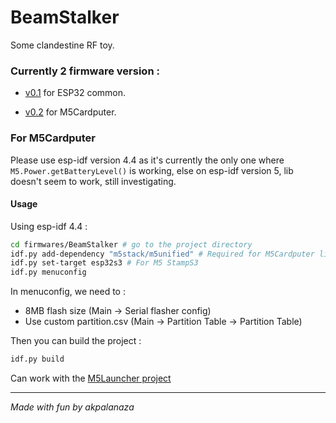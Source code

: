 # BeamStalker
Some clandestine RF toy.

### Currently 2 firmware version :

- [v0.1](https://github.com/Retr0Kr0dy/BeamStalker/tree/v0.1) for ESP32 common.

- [v0.2](https://github.com/Retr0Kr0dy/BeamStalker/tree/v0.2) for M5Cardputer.


### For M5Cardputer

Please use esp-idf version 4.4 as it's currently the only one where `M5.Power.getBatteryLevel()` is working, else on esp-idf version 5, lib doesn't seem to work, still investigating.

#### Usage

Using esp-idf 4.4 :

```sh
cd firmwares/BeamStalker # go to the project directory
idf.py add-dependency "m5stack/m5unified" # Required for M5Cardputer lib
idf.py set-target esp32s3 # For M5 StampS3
idf.py menuconfig
```

In menuconfig, we need to :

- 8MB flash size (Main -> Serial flasher config)
- Use custom partition.csv (Main -> Partition Table -> Partition Table)

Then you can build the project : 

```sh
idf.py build
```

Can work with the [M5Launcher project](https://github.com/bmorcelli/M5Stick-Launcher)


---
*Made with fun by akpalanaza*

